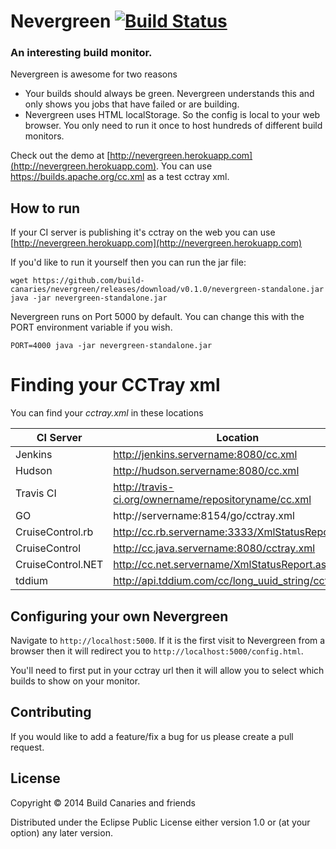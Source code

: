 # Nevergreen [![Build Status](https://snap-ci.com/build-canaries/nevergreen/branch/master/build_image)](https://snap-ci.com/build-canaries/nevergreen/branch/master)

### An interesting build monitor.

Nevergreen is awesome for two reasons

* Your builds should always be green. Nevergreen understands this and only shows you jobs that have failed or are building. 
* Nevergreen uses HTML localStorage. So the config is local to your web browser. You only need to run it once to host hundreds of different build monitors.

Check out the demo at [http://nevergreen.herokuapp.com](http://nevergreen.herokuapp.com). You can use https://builds.apache.org/cc.xml as a test cctray xml.

## How to run

If your CI server is publishing it's cctray on the web you can use [http://nevergreen.herokuapp.com](http://nevergreen.herokuapp.com)

If you'd like to run it yourself then you can run the jar file:

```
wget https://github.com/build-canaries/nevergreen/releases/download/v0.1.0/nevergreen-standalone.jar
java -jar nevergreen-standalone.jar
```
Nevergreen runs on Port 5000 by default. You can change this with the PORT environment variable if you wish.

```
PORT=4000 java -jar nevergreen-standalone.jar
```

# Finding your CCTray xml

You can find your *cctray.xml* in these locations  

 CI Server           | Location 
 ------------------- | -----------------------------------------------------
 Jenkins             |  http://jenkins.servername:8080/cc.xml
 Hudson              |  http://hudson.servername:8080/cc.xml
 Travis CI           |  http://travis-ci.org/ownername/repositoryname/cc.xml
 GO                  |  http://servername:8154/go/cctray.xml
 CruiseControl.rb    |  http://cc.rb.servername:3333/XmlStatusReport.aspx
 CruiseControl       |  http://cc.java.servername:8080/cctray.xml
 CruiseControl.NET   |  http://cc.net.servername/XmlStatusReport.aspx
 tddium              |  http://api.tddium.com/cc/long_uuid_string/cctray.xml

## Configuring your own Nevergreen

Navigate to `http://localhost:5000`. If it is the first visit to Nevergreen from a browser then it will redirect you to `http://localhost:5000/config.html`.

You'll need to first put in your cctray url then it will allow you to select which builds to show on your monitor.

## Contributing

If you would like to add a feature/fix a bug for us please create a pull request.

## License

Copyright © 2014 Build Canaries and friends

Distributed under the Eclipse Public License either version 1.0 or (at your option) any later version.
